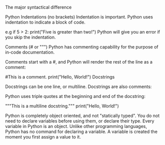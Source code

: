 The major syntactical difference

Python Indentations (no brackets)
Indentation is important. Python uses indentation to indicate a block of code.

e.g
if 5 > 2:
  print("Five is greater than two!")
Python will give you an error if you skip the indentation.

Comments (# or """)
Python has commenting capability for the purpose of in-code documentation.

Comments start with a #, and Python will render the rest of the line as a comment:

#This is a comment.
print("Hello, World!")
Docstrings

Docstrings can be one line, or multiline. Docstrings are also comments:

Python uses triple quotes at the beginning and end of the docstring:

"""This is a 
multiline docstring."""
print("Hello, World!")


Python is completely object oriented, and not "statically typed".
You do not need to declare variables before using them, or declare
their type. Every variable in Python is an object.
Unlike other programming languages, Python has no command for
declaring a variable.
A variable is created the moment you first assign
a value to it.